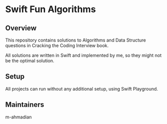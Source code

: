 # Swift Fun Algorithms

## Overview

This repository contains solutions to Algorithms and Data Structure questions in Cracking the Coding Interview book.

All solutions are written in Swift and implemented by me, so they might not be the optimal solution.

## Setup

All projects can run without any additional setup, using Swift Playground.

## Maintainers

m-ahmadian
